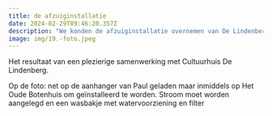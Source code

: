 ```yaml
---
title: de afzuiginstallatie
date: 2024-02-29T09:46:20.357Z
description: "We konden de afzuiginstallatie overnemen van De Lindenberg. "
image: img/19.-foto.jpeg
---
```

Het resultaat van een plezierige samenwerking met  Cultuurhuis De Lindenberg.

Op de foto: net op de aanhanger van Paul geladen maar inmiddels op Het Oude Botenhuis om geïnstalleerd te worden. Stroom moet worden aangelegd en een wasbakje met watervoorziening en filter